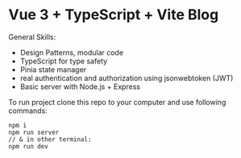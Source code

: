 # Vue 3 + TypeScript + Vite Blog

General Skills:
- Design Patterns, modular code
- TypeScript for type safety
- Pinia state manager
- real authentication and authorization using jsonwebtoken (JWT)
- Basic server with Node.js + Express

To run project clone this repo to your computer and use following commands:
```
npm i
npm run server
// & in other terminal:
npm run dev
```
